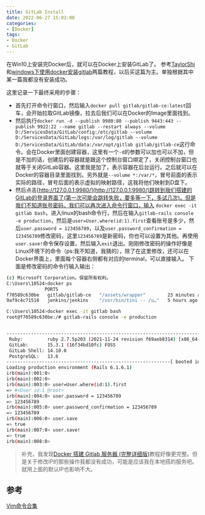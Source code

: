 ```yaml
---
title: GitLab Install
date: 2022-06-27 15:03:00
categories:
- [Docker]
tags:
- Docker
- GitLab
---
```


在Win10上安装完Docker后，就可以在Docker上安装GitLab了。
参考[TaylorShi](https://www.cnblogs.com/taylorshi/p/13585821.html)和[windows下使用docker安装gitlab](https://www.pudn.com/news/627b28dbebb030486da7d323.html)两篇教程，以后买这篇为主。单独根据其中某一篇我都没有安装成功。

这里记录一下最终采用的步骤：
- 首先打开命令行窗口，然后输入`docker pull gitlab/gitlab-ce:latest`回车，会开始拉取GitLab镜像，拉去后我们可以在Docker的Image里面找到。
- 然后执行`docker run -d --publish 9980:80 --publish 9443:443 --publish 9922:22 --name gitlab --restart always --volume D:/ServicesData/GitLab/config:/etc/gitlab --volume D:/ServicesData/GitLab/logs:/var/log/gitlab --volume D:/ServicesData/GitLab/data:/var/opt/gitlab gitlab/gitlab-ce`这行命令。会在Docker里面创建容器，这里有一个`-d`的参数可以加也可以不加，但是不加的话，创建后的容器就是跟这个控制台窗口绑定了，关闭控制台窗口也就等于关闭GitLab容器。这里我是加了，表示容器在后台运行。之后就可以在Docker的容器目录里面找到。另外就是`--volume *:/var/*`，冒号前面的表示实际的路径，冒号后面的表示虚拟的映射路径，这我将他们映射到D盘下。
- 然后点击[http://127.0.0.1:9980/](http://127.0.0.1:9980/)跳转到我们搭建的GitLab的登录界面了(第一次可能会跳转失败，要多等一下，多试几次)。但是我们不知道账号密码，我们可以再次进入命令行窗口，输入 `docker exec -it gitlab bash`，进入linux的bash命令行，然后在输入`gitlab-rails console -e production`，然后是`user=User.where(id:1).first`查看账号是多少，然后`user.password = 123456789`，以及`user.password_confirmation = 123456789`修改密码，这里`123456789`是新密码，你也可以设置为其他。再使用`user.save!`命令保存设置，然后输入`exit`退出。刚刚修改密码的操作好像是Linux环境下的命令（ps:我不知道，我猜的），除了在这里修改，还可以在Docker界面上，里面每个容器右侧都有对应的terminal，可以直接输入。
下面是修改密码的命令行输入输出：
```bash
(c) Microsoft Corporation。保留所有权利。
C:\Users\10524>docker ps
              PORTS                                                               NAMES
f70589c630be   gitlab/gitlab-ce   "/assets/wrapper"        23 minutes ago   Up 23 minutes (healthy)   0.0.0.0:9922->22/tcp, 0.0.0.0:9980->80/tcp, 0.0.0.0:9443->443/tcp   gitlab
9af9c4c71518   jenkins/jenkins    "/usr/bin/tini -- /u…"   5 hours ago      Up 5 hours                50000/tcp, 0.0.0.0:8000->8080/tcp                                   jenkins

C:\Users\10524>docker exec -it gitlab bash
root@f70589c630be:/# gitlab-rails console -e production


--------------------------------------------------------------------------------
 Ruby:         ruby 2.7.5p203 (2021-11-24 revision f69aeb8314) [x86_64-linux]
 GitLab:       15.3.1 (16f34bd10fc) FOSS
 GitLab Shell: 14.10.0
 PostgreSQL:   13.6
------------------------------------------------------------[ booted in 26.85s ]
Loading production environment (Rails 6.1.6.1)
irb(main):001:0>
irb(main):002:0>
irb(main):003:0> user=User.where(id:1).first
=> #<User id:1 @root>
irb(main):004:0> user.password = 123456789
=> 123456789
irb(main):005:0> user.password_confirmation = 123456789
=> 123456789
irb(main):006:0> user.save
=> true
irb(main):007:0> user.save!
=> true
irb(main):008:0>
```

> 补充，我发现[Docker 搭建 Gitlab 服务器 (完整详细版)](https://blog.csdn.net/BThinker/article/details/124097795)教程好像更完整。但是关于修改IP的那些操作我都没有成功，可能是应该我在本地搭的服务吧。就用上面的默认IP也影响不大。

## 参考

[Vim命令合集](https://www.jianshu.com/p/117253829581)
